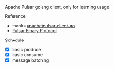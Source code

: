 Apache Pulsar golang client, only for learning usage

Reference

- thanks [apache/pulsar-client-go](https://github.com/apache/pulsar-client-go)
- [Pulsar Binary Protocol](http://pulsar.apache.org/docs/en/develop-binary-protocol/)

Schedule

- [x] basic produce
- [x] basic consume
- [x] message batching